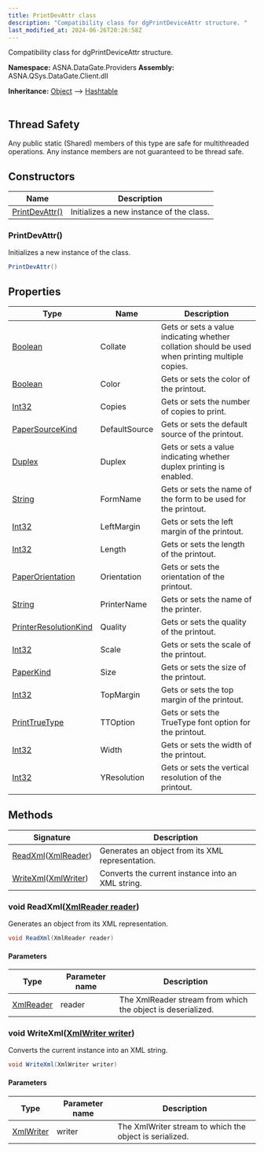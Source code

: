```yaml
---
title: PrintDevAttr class
description: "Compatibility class for dgPrintDeviceAttr structure. "
last_modified_at: 2024-06-26T20:26:58Z
---
```


Compatibility class for dgPrintDeviceAttr structure.

**Namespace:** ASNA.DataGate.Providers
**Assembly:** ASNA.QSys.DataGate.Client.dll

**Inheritance:** [Object](https://docs.microsoft.com/en-us/dotnet/api/system.object) --> [Hashtable](https://learn.microsoft.com/en-us/dotnet/api/system.collections.hashtable?view=net-8.0)
<br>
<br>
## Thread Safety

Any public static (Shared) members of this type are safe for multithreaded operations. Any instance members are not guaranteed to be thread safe.



## Constructors

| Name | Description |
| --- | --- |
| [PrintDevAttr()](#printdevattr) | Initializes a new instance of the  class.

### PrintDevAttr()

Initializes a new instance of the  class.

```cs
PrintDevAttr()
```

## Properties

| Type | Name | Description
| --- | --- | --- 
| [Boolean](https://docs.microsoft.com/en-us/dotnet/api/system.boolean) | Collate | Gets or sets a value indicating whether collation should be used when printing multiple copies. |
| [Boolean](https://docs.microsoft.com/en-us/dotnet/api/system.boolean) | Color | Gets or sets the color of the printout. |
| [Int32](https://learn.microsoft.com/en-us/dotnet/csharp/language-reference/builtin-types/integral-numeric-types) | Copies | Gets or sets the number of copies to print. |
| [PaperSourceKind](https://learn.microsoft.com/en-us/dotnet/api/system.drawing.printing.papersourcekind?view=dotnet-plat-ext-8.0) | DefaultSource | Gets or sets the default source of the printout. |
| [Duplex](https://learn.microsoft.com/en-us/dotnet/api/system.drawing.printing.duplex?view=dotnet-plat-ext-8.0) | Duplex | Gets or sets a value indicating whether duplex printing is enabled. |
| [String](https://learn.microsoft.com/en-us/dotnet/api/system.string?view=net-8.0) | FormName | Gets or sets the name of the form to be used for the printout. |
| [Int32](https://learn.microsoft.com/en-us/dotnet/csharp/language-reference/builtin-types/integral-numeric-types) | LeftMargin | Gets or sets the left margin of the printout. |
| [Int32](https://learn.microsoft.com/en-us/dotnet/csharp/language-reference/builtin-types/integral-numeric-types) | Length | Gets or sets the length of the printout. |
| [PaperOrientation](/reference/datagate/datagate-common/paper-orientation.html) | Orientation | Gets or sets the orientation of the printout. |
| [String](https://learn.microsoft.com/en-us/dotnet/api/system.string?view=net-8.0) | PrinterName | Gets or sets the name of the printer. |
| [PrinterResolutionKind](https://learn.microsoft.com/en-us/dotnet/api/system.drawing.printing.printerresolutionkind?view=dotnet-plat-ext-8.0) | Quality | Gets or sets the quality of the printout. |
| [Int32](https://learn.microsoft.com/en-us/dotnet/csharp/language-reference/builtin-types/integral-numeric-types) | Scale | Gets or sets the scale of the printout. |
| [PaperKind](https://learn.microsoft.com/en-us/dotnet/api/system.drawing.printing.paperkind?view=dotnet-plat-ext-8.0) | Size | Gets or sets the size of the printout. |
| [Int32](https://learn.microsoft.com/en-us/dotnet/csharp/language-reference/builtin-types/integral-numeric-types) | TopMargin | Gets or sets the top margin of the printout. |
| [PrintTrueType](/reference/datagate/datagate-common/print-true-type.html) | TTOption | Gets or sets the TrueType font option for the printout. |
| [Int32](https://learn.microsoft.com/en-us/dotnet/csharp/language-reference/builtin-types/integral-numeric-types) | Width | Gets or sets the width of the printout. |
| [Int32](https://learn.microsoft.com/en-us/dotnet/csharp/language-reference/builtin-types/integral-numeric-types) | YResolution | Gets or sets the vertical resolution of the printout. |

## Methods

| Signature | Description |
| --- | --- |
| [ReadXml](#void-readxmlxmlreader-reader)([XmlReader](https://learn.microsoft.com/en-us/dotnet/api/system.xml.xmlreader?view=net-8.0)) | Generates an object from its XML representation.
| [WriteXml](#void-writexmlxmlwriter-writer)([XmlWriter](https://learn.microsoft.com/en-us/dotnet/api/system.xml.xmlwriter?view=net-8.0)) | Converts the current instance into an XML string.

### void ReadXml([XmlReader reader](https://learn.microsoft.com/en-us/dotnet/api/system.xml.xmlreader?view=net-8.0))

Generates an object from its XML representation.

```cs
void ReadXml(XmlReader reader)
```

#### Parameters

| Type | Parameter name | Description
| --- | --- | ---
| [XmlReader](https://learn.microsoft.com/en-us/dotnet/api/system.xml.xmlreader?view=net-8.0) | reader | The XmlReader stream from which the object is deserialized.

### void WriteXml([XmlWriter writer](https://learn.microsoft.com/en-us/dotnet/api/system.xml.xmlwriter?view=net-8.0))

Converts the current instance into an XML string.

```cs
void WriteXml(XmlWriter writer)
```

#### Parameters

| Type | Parameter name | Description
| --- | --- | ---
| [XmlWriter](https://learn.microsoft.com/en-us/dotnet/api/system.xml.xmlwriter?view=net-8.0) | writer | The XmlWriter stream to which the object is serialized.
